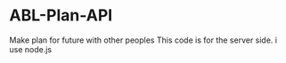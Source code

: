 # ABL-Plan-API
 Make plan for future with other peoples
 This code is for the server side.
 i use node.js

